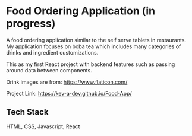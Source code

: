 
# Food Ordering Application (in progress)

A food ordering application similar to the self serve tablets in restaurants. 
My application focuses on boba tea which includes many categories of drinks and ingredient customizations. 

This as my first React project with backend features such as passing around data between components.

Drink images are from: https://www.flaticon.com/

Project Link: https://kev-a-dev.github.io/Food-App/
## Tech Stack

HTML, CSS, Javascript, React